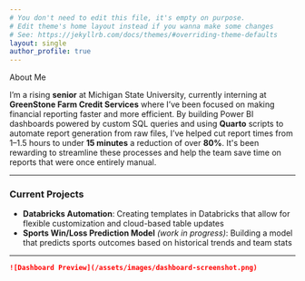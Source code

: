 ```yaml
---
# You don't need to edit this file, it's empty on purpose.
# Edit theme's home layout instead if you wanna make some changes
# See: https://jekyllrb.com/docs/themes/#overriding-theme-defaults
layout: single
author_profile: true
---
```

About Me

I’m a rising **senior** at Michigan State University, currently interning at **GreenStone Farm Credit Services** where I’ve been focused on making financial reporting faster and more efficient. By building Power BI dashboards powered by custom SQL queries and using **Quarto** scripts to automate report generation from raw files, I’ve helped cut report times from 1–1.5 hours to under **15 minutes**  a reduction of over **80%**. It's been rewarding to streamline these processes and help the team save time on reports that were once entirely manual.

---

### Current Projects

- **Databricks Automation**: Creating templates in Databricks that allow for flexible customization and cloud-based table updates  
-  **Sports Win/Loss Prediction Model** *(work in progress)*: Building a model that predicts sports outcomes based on historical trends and team stats

---

```markdown
![Dashboard Preview](/assets/images/dashboard-screenshot.png)
